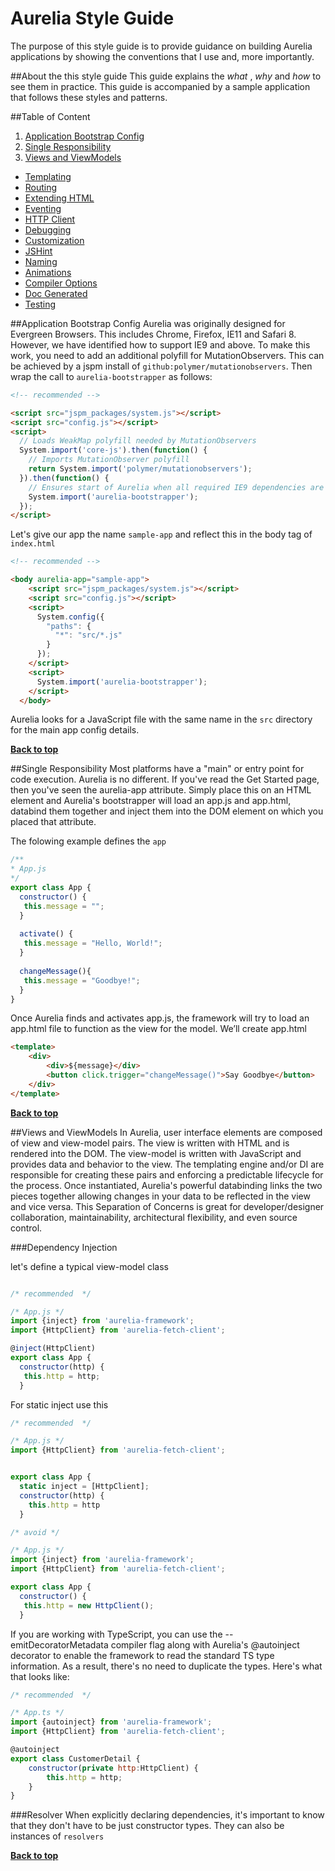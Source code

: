# Aurelia Style Guide

The purpose of this style guide is to provide guidance on building Aurelia applications by showing the conventions that I use and, more importantly.

##About the this style guide
This guide explains the *what* , *why* and *how* to see them in practice. This guide is accompanied by a sample application that follows these styles and patterns.

##Table of Content
 1. [Application Bootstrap Config](#application-bootstrap-config)
 2. [Single Responsibility](#single-responsibility)
 3. [Views and ViewModels](#views-and-viewmodels)
 - [Templating](#)
 - [Routing](#)
 - [Extending HTML](#)
 - [Eventing](#)
 - [HTTP Client](#)
 - [Debugging](#)
 - [Customization](#)
 - [JSHint](#)
 - [Naming](#)
 - [Animations](#)
 - [Compiler Options](#)
 - [Doc Generated](#)
 - [Testing](#)

##Application Bootstrap Config
Aurelia was originally designed for Evergreen Browsers. This includes Chrome, Firefox, IE11 and Safari 8. However, we have identified how to support IE9 and above. To make this work, you need to add an additional polyfill for MutationObservers. This can be achieved by a jspm install of `github:polymer/mutationobservers`. Then wrap the call to `aurelia-bootstrapper` as follows:

```html
<!-- recommended -->

<script src="jspm_packages/system.js"></script>
<script src="config.js"></script>
<script>
  // Loads WeakMap polyfill needed by MutationObservers
  System.import('core-js').then(function() {
    // Imports MutationObserver polyfill
    return System.import('polymer/mutationobservers');
  }).then(function() {
    // Ensures start of Aurelia when all required IE9 dependencies are loaded
    System.import('aurelia-bootstrapper');
  });
</script>
```

Let's give our app the name `sample-app` and reflect this in the body tag of `index.html`
```html
<!-- recommended -->

<body aurelia-app="sample-app">
    <script src="jspm_packages/system.js"></script>
    <script src="config.js"></script>
    <script>
      System.config({
        "paths": {
          "*": "src/*.js"
        }
      });
    </script>
    <script>
      System.import('aurelia-bootstrapper');
    </script>
  </body>
```
Aurelia looks for a JavaScript file with the same name in the `src` directory for the main app config details.

**[Back to top](#table-of-content)**

##Single Responsibility
Most platforms have a "main" or entry point for code execution. Aurelia is no different. If you've read the Get Started page, then you've seen the aurelia-app attribute. Simply place this on an HTML element and Aurelia's bootstrapper will load an app.js and app.html, databind them together and inject them into the DOM element on which you placed that attribute.

The folowing example defines the `app`

```javascript
/**
* App.js
*/
export class App {
  constructor() {
   this.message = "";
  }
  
  activate() {
   this.message = "Hello, World!";
  }
  
  changeMessage(){
   this.message = "Goodbye!";
  }
}

```
Once Aurelia finds and activates app.js, the framework will try to load an app.html file to function as the view for the model. We’ll create app.html

```html
<template>
    <div>
        <div>${message}</div>
        <button click.trigger="changeMessage()">Say Goodbye</button>
    </div>
</template>

```

**[Back to top](#table-of-content)**

##Views and ViewModels
In Aurelia, user interface elements are composed of view and view-model pairs. The view is written with HTML and is rendered into the DOM. The view-model is written with JavaScript and provides data and behavior to the view. The templating engine and/or DI are responsible for creating these pairs and enforcing a predictable lifecycle for the process. Once instantiated, Aurelia's powerful databinding links the two pieces together allowing changes in your data to be reflected in the view and vice versa. This Separation of Concerns is great for developer/designer collaboration, maintainability, architectural flexibility, and even source control.

###Dependency Injection

let's define a typical view-model class
```javascript

/* recommended  */

/* App.js */
import {inject} from 'aurelia-framework';
import {HttpClient} from 'aurelia-fetch-client';

@inject(HttpClient)
export class App {
  constructor(http) {
   this.http = http;
  }

```
For static inject use this 
```javascript
/* recommended  */

/* App.js */
import {HttpClient} from 'aurelia-fetch-client';


export class App {
  static inject = [HttpClient];
  constructor(http) {
    this.http = http
  }

```
```javascript
/* avoid */

/* App.js */
import {inject} from 'aurelia-framework';
import {HttpClient} from 'aurelia-fetch-client';

export class App {
  constructor() {
   this.http = new HttpClient();
  }

```
If you are working with TypeScript, you can use the --emitDecoratorMetadata compiler flag along with Aurelia's @autoinject decorator to enable the framework to read the standard TS type information. As a result, there's no need to duplicate the types. Here's what that looks like:
```javascript
/* recommended  */

/* App.ts */
import {autoinject} from 'aurelia-framework';
import {HttpClient} from 'aurelia-fetch-client';

@autoinject
export class CustomerDetail {
    constructor(private http:HttpClient) {
        this.http = http;
    }
}
```

###Resolver
When explicitly declaring dependencies, it's important to know that they don't have to be just constructor types. They can also be instances of `resolvers`

**[Back to top](#table-of-content)**
